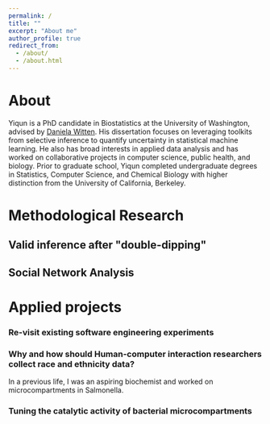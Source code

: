 ```yaml
---
permalink: /
title: ""
excerpt: "About me"
author_profile: true
redirect_from: 
  - /about/
  - /about.html
---
```


# About

Yiqun is a PhD candidate in Biostatistics at the University of Washington, advised by [Daniela Witten](https://www.danielawitten.com/). His dissertation focuses on leveraging toolkits from selective inference to quantify uncertainty in statistical machine learning. He also has broad interests in applied data analysis and has worked on collaborative projects in computer science, public health, and biology. Prior to graduate school, Yiqun completed undergraduate degrees in Statistics, Computer Science, and Chemical Biology with higher distinction from the University of California, Berkeley.


# Methodological Research 

## Valid inference after "double-dipping"

## Social Network Analysis

# Applied projects

### Re-visit existing software engineering experiments

### Why and how should Human-computer interaction researchers collect race and ethnicity data?

<!-- ### Ligand affinity prediction using Neural Networks
 -->


In a previous life, I was an aspiring biochemist and worked on microcompartments in Salmonella.

### Tuning the catalytic activity of bacterial microcompartments

<!-- ## Miscellaneous 
 -->

<!-- ### Life philosophy: 
Ask and it will be given to you; seek and you will find; knock and the door will be opened to you. -- Matthew 7.7
### Current reading list: 
Big Little Lies, All of Nonparametric Statistics, FATE series
 -->


